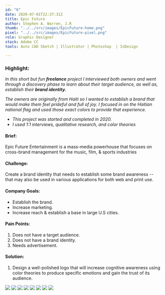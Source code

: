 ```yaml
---
id: "6"
date: 2020-07-01T22:37:31Z
title: Epic Future
author: Stephen A. Warren, J.R
thumb: "../../src/images/EpicFuture-home.png"
pixel: "../../src/images/EpicFuture-pixel.png"
role: Graphic Designer
stack: Adobe CC
tools: Auto CAD Sketch | Illustrator | Photoshop  | InDesign

---
```

### **Highlight:**

_In this short but fun **freelance** project I interviewed both owners and went through a discovery phase to learn about their target audience, as well as, establish their **brand identity.**_

_The owners are originally from Haiti so I wanted to establish a brand that would make them feel prideful and full of joy. I focused in on the Haitian national flag and used those exact colors to provide that experience._

* _This project was started and completed in 2020._
* _I used 1:1 interviews, qualitative research, and color theories_

#### **Brief:**

Epic Future Entertainment is a mass-media powerhouse that focuses on cross-brand management for the music, film, & sports industries

#### **Challenge:**

Create a brand identity that needs to establish some brand awareness -- that may also be used in various applications for both web and print use.

#### **Company Goals:**

* Establish the brand.
* Increase marketing.
* Increase reach & establish a base in large U.S cities.

#### **Pain Points:**

1. Does not have a target audience.
2. Does not have a brand identity.
3. Needs advertisement.

#### **Solution:**

1. Design a well-polished logo that will increase cognitive awareness using color theories to produce specific emotions and gain the trust of its audience.

![](../../src/images/EpicFuture-One.png)
![](../../src/images/EpicFuture-Two.png)
![](../../src/images/EpicFuture-Three.png)
![](../../src/images/EpicFuture-Four.png)
![](../../src/images/EpicFuture-Five.png)
![](../../src/images/EpicFuture-Six.png)
![](../../src/images/EpicFuture-Seven.png)
![](../../src/images/EpicFuture-Eight.png)